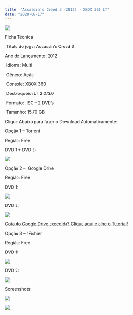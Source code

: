 ```yaml
---
title: "Assassin's Creed 3 (2012) - XBOX 360 LT"
date: "2020-06-17"
---
```


![](https://1.bp.blogspot.com/-7Ipo5BPD9NQ/XquU76T-QiI/AAAAAAAAF7U/XVQJ_xI8bT0Kx_LLz8q1QesOmKKvjB2mwCLcBGAsYHQ/s320/assassins-creed-3-xbox-360-original-midia-fisica-portugus-D_NQ_NP_927508-MLB26568587109_122017-F.jpg)

Ficha Técnica

 Titulo do jogo: Assassin’s Creed 3

Ano de Lançamento: 2012

 Idioma: Multi

 Gênero: Ação

 Console: XBOX 360

 Desbloqueio: LT 2.0/3.0

 Formato: .ISO – 2 DVD’s

 Tamanho: 15,70 GB

Clique Abaixo para fazer o Download Automaticamente:

Opção 1 – Torrent

Região: Free

DVD 1 + DVD 2:

[![](https://1.bp.blogspot.com/-eNerQjlxWXg/Xsyoy1YwxPI/AAAAAAAAG8o/qs-0XGNQDR4jSn0uGinE3EzKZZ6GoZnEACPcBGAYYCw/s1600/LINK1.png)](https://zee.gl/PCsDWn51)

Opção 2 –  Google Drive

Região: Free

DVD 1:

[![](https://1.bp.blogspot.com/-4SUqXRoRWc0/XtsW72LDzrI/AAAAAAAAKHM/qo1oDro7CI03qjIvaVCl6yKZ3v_F_JvBwCK4BGAsYHg/APRENDA-Recupdsdasdasdaerado.png)](https://zee.gl/VnZZ)

DVD 2:

[![](https://1.bp.blogspot.com/-4SUqXRoRWc0/XtsW72LDzrI/AAAAAAAAKHM/qo1oDro7CI03qjIvaVCl6yKZ3v_F_JvBwCK4BGAsYHg/APRENDA-Recupdsdasdasdaerado.png)](https://zee.gl/rJoH7)

[Cota do Google Drive excedida? Clique aqui e olhe o Tutorial!](https://ultragames-torrents.blogspot.com/2020/06/burlar-cota-do-google-drive.html) 

Opção 3 – 1Fichier

Região: Free

DVD 1:

[![](https://1.bp.blogspot.com/-_zZdQvZ2gIU/Xtsj-eVjN2I/AAAAAAAAKIo/KQ2li_X1OA4tugIrGMMQ2bL4pJhYvsDfQCK4BGAsYHg/1Fichier.png)](https://zee.gl/g3aJ)

DVD 2:

[![](https://1.bp.blogspot.com/-_zZdQvZ2gIU/Xtsj-eVjN2I/AAAAAAAAKIo/KQ2li_X1OA4tugIrGMMQ2bL4pJhYvsDfQCK4BGAsYHg/1Fichier.png)](https://zee.gl/qdSj)

Screenshots:

[![](https://1.bp.blogspot.com/-sY6t4QU-NoE/XquWZhSVmRI/AAAAAAAAF7k/G-SzQw7Lth4VaS8EaUA5TRTZyKlYR1I5ACLcBGAsYHQ/w500-h281/assassins-creed-3-08abr2012_f02.jpg)](https://1.bp.blogspot.com/-sY6t4QU-NoE/XquWZhSVmRI/AAAAAAAAF7k/G-SzQw7Lth4VaS8EaUA5TRTZyKlYR1I5ACLcBGAsYHQ/s1600/assassins-creed-3-08abr2012_f02.jpg)

  

[![](https://1.bp.blogspot.com/-Hhzrc37uvmE/XquWX5FXsvI/AAAAAAAAF7g/ZW97cXuWq1gnEmBWSZg3fBPMLGZPyH-7wCLcBGAsYHQ/w500-h281/ac3.jpg)](https://1.bp.blogspot.com/-Hhzrc37uvmE/XquWX5FXsvI/AAAAAAAAF7g/ZW97cXuWq1gnEmBWSZg3fBPMLGZPyH-7wCLcBGAsYHQ/s1600/ac3.jpg)
